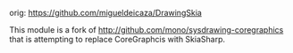 orig: https://github.com/migueldeicaza/DrawingSkia

This module is a fork of http://github.com/mono/sysdrawing-coregraphics that
is attempting to replace CoreGraphcis with SkiaSharp.

